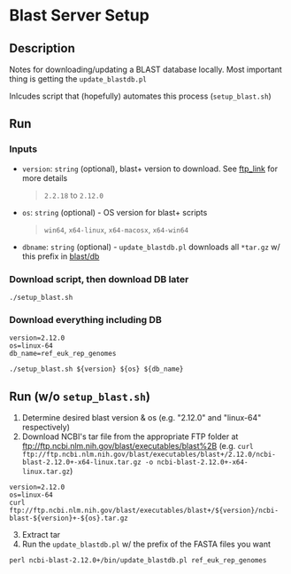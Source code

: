 # Blast Server Setup

## Description
Notes for downloading/updating a BLAST database locally. Most important thing is getting the `update_blastdb.pl`

Inlcudes script that (hopefully) automates this process (`setup_blast.sh`)

## Run
### Inputs
* `version`: `string` (optional), blast+ version to download. See [ftp_link](ftp://ftp.ncbi.nlm.nih.gov/blast/executables/blast+) for more details
  > `2.2.18` to `2.12.0`
* `os`: `string` (optional) - OS version for blast+ scripts
  > `win64`, `x64-linux`, `x64-macosx`, `x64-win64`
* `dbname`: `string` (optional) - `update_blastdb.pl` downloads all `*tar.gz` w/ this prefix in [blast/db](ftp://ftp.ncbi.nlm.nih.gov/blast/db)

### Download script, then download DB later
```
./setup_blast.sh
```

### Download everything including DB 
```
version=2.12.0
os=linux-64
db_name=ref_euk_rep_genomes

./setup_blast.sh ${version} ${os} ${db_name}
```



## Run (w/o `setup_blast.sh`)
1. Determine desired blast version & os (e.g. "2.12.0" and "linux-64" respectively)
2. Download NCBI's tar file from the appropriate FTP folder at ftp://ftp.ncbi.nlm.nih.gov/blast/executables/blast%2B (e.g. `curl ftp://ftp.ncbi.nlm.nih.gov/blast/executables/blast+/2.12.0/ncbi-blast-2.12.0+-x64-linux.tar.gz -o ncbi-blast-2.12.0+-x64-linux.tar.gz`)
```
version=2.12.0
os=linux-64
curl ftp://ftp.ncbi.nlm.nih.gov/blast/executables/blast+/${version}/ncbi-blast-${version}+-${os}.tar.gz
```
3. Extract tar
4. Run the `update_blastdb.pl` w/ the prefix of the FASTA files you want
```
perl ncbi-blast-2.12.0+/bin/update_blastdb.pl ref_euk_rep_genomes
```
